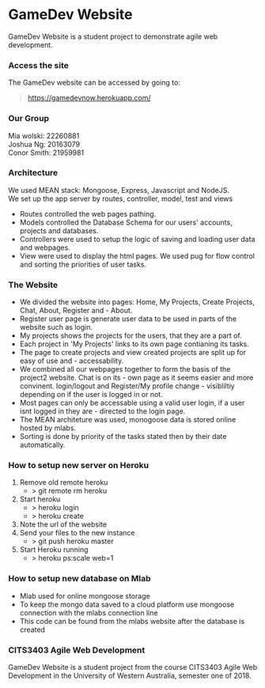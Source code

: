 # GameDev Website

GameDev Website is a student project to demonstrate agile web development. 

### Access the site
The GameDev website can be accessed by going to:
>    https://gamedevnow.herokuapp.com/

### Our Group
Mia wolski: 22260881  
Joshua Ng: 20163079  
Conor Smith: 21959981  

### Architecture
We used MEAN stack: Mongoose, Express, Javascript and NodeJS.  
We set up the app server by routes, controller, model, test and views  
- Routes controlled the web pages pathing.
- Models controlled the Database Schema for our users' accounts, projects and databases.
- Controllers were used to setup the logic of saving and loading user data and webpages.
- View were used to display the html pages. We used pug for flow control and sorting the priorities of user tasks.

### The Website
- We divided the website into pages: Home, My Projects, Create Projects, Chat, About, Register and - About.  
- Register user page is generate user data to be used in parts of the website such as login.  
- My projects shows the projects for the users, that they are a part of.  
- Each project in 'My Projects' links to its own page contianing its tasks.  
- The page to create projects and view created projects are split up for easy of use and - accessability.  
- We combined all our webpages together to form the basis of the project2 website. Chat is on its - own page as it seems easier and more convinent. login/logout and Register/My profile change - visibliltiy depending on if the user is logged in or not.  
- Most pages can only be accessable using a valid user login, if a user isnt logged in they are - directed to the login page.  
- The MEAN architeture was used, monogoose data is stored online hosted by mlabs.  
- Sorting is done by priority of the tasks stated then by their date automatically.  

### How to setup new server on Heroku
1. Remove old remote heroku
    - \> git remote rm heroku
2. Start heroku
    - \> heroku login
    - \> heroku create
3. Note the url of the website
4. Send your files to the new instance
    - \> git push heroku master
5. Start Heroku running 
    - \> heroku ps:scale web=1 

### How to setup new database on Mlab
- Mlab used for online mongoose storage
- To keep the mongo data saved to a cloud platform use mongoose connection with the mlabs connection line
- This code can be found from the mlabs website after the database is created

### CITS3403 Agile Web Development 
GameDev Website is a student project from the course CITS3403 Agile Web Development in the University of Western Australia, semester one of 2018. 

